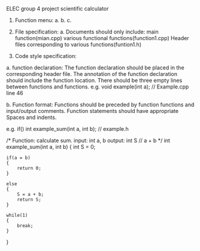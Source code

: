 ELEC group 4 project scientific calculator
1. Function menu:
a. 
b. 
c. 





2. File specification:
a. Documents should only include:
main function(mian.cpp)
various functional functions(function1.cpp)
Header files corresponding to various functions(funtion1.h)


4. Code style specification:

a. function declaration:
The function declaration should be placed in the corresponding header file.
The annotation of the function declaration should include the function location.
There should be three empty lines between functions and functions.
e.g.
void example(int a); // Example.cpp line 46


b. Function format:
Functions should be preceded by function functions and input/output comments.
Function statements should have appropriate Spaces and indents.

e.g.
if()
int example_sum(int a, int b);  // example.h

/* 
Function: calculate sum.
input:    int       a, b
output:   int       S          // a + b
*/
int example_sum(int a, int b)
{
    int S = 0;
    
    if(a = b)
    {
        return 0;
    }
    
    else
    {
        S = a + b;
        return S;
    }
    
    while(1)
    {
        break;
    }
}






